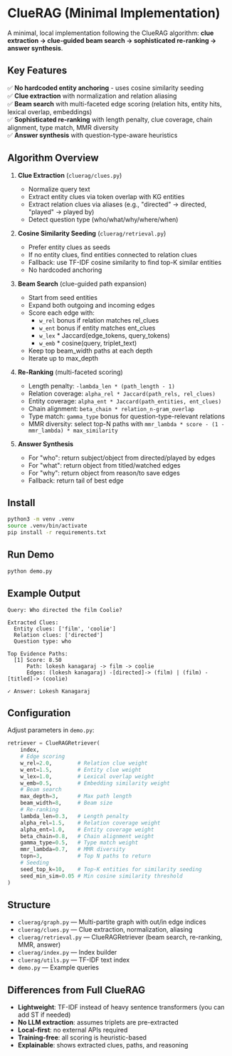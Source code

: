 # ClueRAG (Minimal Implementation)

A minimal, local implementation following the ClueRAG algorithm: **clue extraction → clue-guided beam search → sophisticated re-ranking → answer synthesis**.

## Key Features

✅ **No hardcoded entity anchoring** - uses cosine similarity seeding  
✅ **Clue extraction** with normalization and relation aliasing  
✅ **Beam search** with multi-faceted edge scoring (relation hits, entity hits, lexical overlap, embeddings)  
✅ **Sophisticated re-ranking** with length penalty, clue coverage, chain alignment, type match, MMR diversity  
✅ **Answer synthesis** with question-type-aware heuristics  

## Algorithm Overview

1. **Clue Extraction** (`cluerag/clues.py`)
   - Normalize query text
   - Extract entity clues via token overlap with KG entities
   - Extract relation clues via aliases (e.g., "directed" → directed, "played" → played by)
   - Detect question type (who/what/why/where/when)

2. **Cosine Similarity Seeding** (`cluerag/retrieval.py`)
   - Prefer entity clues as seeds
   - If no entity clues, find entities connected to relation clues
   - Fallback: use TF-IDF cosine similarity to find top-K similar entities
   - No hardcoded anchoring

3. **Beam Search** (clue-guided path expansion)
   - Start from seed entities
   - Expand both outgoing and incoming edges
   - Score each edge with:
     - `w_rel` bonus if relation matches rel_clues
     - `w_ent` bonus if entity matches ent_clues
     - `w_lex` * Jaccard(edge_tokens, query_tokens)
     - `w_emb` * cosine(query, triplet_text)
   - Keep top beam_width paths at each depth
   - Iterate up to max_depth

4. **Re-Ranking** (multi-faceted scoring)
   - Length penalty: `-lambda_len * (path_length - 1)`
   - Relation coverage: `alpha_rel * Jaccard(path_rels, rel_clues)`
   - Entity coverage: `alpha_ent * Jaccard(path_entities, ent_clues)`
   - Chain alignment: `beta_chain * relation_n-gram_overlap`
   - Type match: `gamma_type` bonus for question-type-relevant relations
   - MMR diversity: select top-N paths with `mmr_lambda * score - (1 - mmr_lambda) * max_similarity`

5. **Answer Synthesis**
   - For "who": return subject/object from directed/played by edges
   - For "what": return object from titled/watched edges
   - For "why": return object from reason/to save edges
   - Fallback: return tail of best edge

## Install

```bash
python3 -m venv .venv
source .venv/bin/activate
pip install -r requirements.txt
```

## Run Demo

```bash
python demo.py
```

## Example Output

```
Query: Who directed the film Coolie?

Extracted Clues:
  Entity clues: ['film', 'coolie']
  Relation clues: ['directed']
  Question type: who

Top Evidence Paths:
  [1] Score: 8.50
      Path: lokesh kanagaraj -> film -> coolie
      Edges: (lokesh kanagaraj) -[directed]-> (film) | (film) -[titled]-> (coolie)

✓ Answer: Lokesh Kanagaraj
```

## Configuration

Adjust parameters in `demo.py`:

```python
retriever = ClueRAGRetriever(
    index,
    # Edge scoring
    w_rel=2.0,        # Relation clue weight
    w_ent=1.5,        # Entity clue weight
    w_lex=1.0,        # Lexical overlap weight
    w_emb=0.5,        # Embedding similarity weight
    # Beam search
    max_depth=3,      # Max path length
    beam_width=8,     # Beam size
    # Re-ranking
    lambda_len=0.3,   # Length penalty
    alpha_rel=1.5,    # Relation coverage weight
    alpha_ent=1.0,    # Entity coverage weight
    beta_chain=0.8,   # Chain alignment weight
    gamma_type=0.5,   # Type match weight
    mmr_lambda=0.7,   # MMR diversity
    topn=3,           # Top N paths to return
    # Seeding
    seed_top_k=10,    # Top-K entities for similarity seeding
    seed_min_sim=0.05 # Min cosine similarity threshold
)
```

## Structure

- `cluerag/graph.py` — Multi-partite graph with out/in edge indices
- `cluerag/clues.py` — Clue extraction, normalization, aliasing
- `cluerag/retrieval.py` — ClueRAGRetriever (beam search, re-ranking, MMR, answer)
- `cluerag/index.py` — Index builder
- `cluerag/utils.py` — TF-IDF text index
- `demo.py` — Example queries

## Differences from Full ClueRAG

- **Lightweight**: TF-IDF instead of heavy sentence transformers (you can add ST if needed)
- **No LLM extraction**: assumes triplets are pre-extracted
- **Local-first**: no external APIs required
- **Training-free**: all scoring is heuristic-based
- **Explainable**: shows extracted clues, paths, and reasoning
